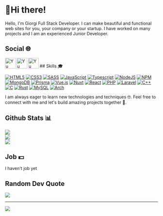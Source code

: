 # 👋Hi there!

Hello, I'm Giorgi Full Stack Developer. I can make beautiful and functional web sites for you, your company or your startup. I have worked on many projects and I am an experienced Junior Developer.

## Social 🌐

<a href="https://instagram.com/gorgozavri">
   <img align="left" src="https://raw.githubusercontent.com/yushi1007/yushi1007/main/images/instagram.svg" alt="Yu Shi | Instagram" width="35px"/>
</a>
<a href="https://www.linkedin.com/in/giorgi-milashvili-5233a1246/">
   <img align="left" src="https://raw.githubusercontent.com/yushi1007/yushi1007/main/images/linkedin.svg" alt="Yu Shi | LinkedIn" width="35px"/>
</a>
<a href="https://www.facebook.com/giorgi.milashvili.56">
   <img align="left" src="https://i.imgur.com/YbokdI0.png" alt="Yu Shi | Instagram" width="35px"/>
</a>
<br />
## Skills 🎓

[![HTML5](https://skillicons.dev/icons?i=html)](https://en.wikipedia.org/wiki/HTML)
[![CSS3](https://skillicons.dev/icons?i=css)](https://en.wikipedia.org/wiki/CSS)
[![SASS]()]()
[![JavaScript](https://skillicons.dev/icons?i=js)](https://en.wikipedia.org/wiki/JavaScript)
[![Typescript](https://skillicons.dev/icons?i=ts)](https://www.typescriptlang.org/)
[![NodeJS](https://skillicons.dev/icons?i=nodejs)](https://nodejs.org/en)
[![NPM](https://skillicons.dev/icons?i=npm)](https://www.npmjs.com/)
[![MongoDB](https://skillicons.dev/icons?i=mongodb)](https://www.mongodb.com/)
[![Prisma](https://skillicons.dev/icons?i=prisma)](https://www.prisma.io/)
[![Vue.js](https://skillicons.dev/icons?i=vue)](https://vuejs.org/)
[![Nuxt](https://skillicons.dev/icons?i=nuxtjs)](https://nuxt.com/)
[![React](https://skillicons.dev/icons?i=react)](https://react.dev/)
[![PHP](https://skillicons.dev/icons?i=php)](https://www.php.net/)
[![Laravel](https://skillicons.dev/icons?i=laravel)](https://laravel.com/)
[![C++](https://skillicons.dev/icons?i=cpp)](https://en.wikipedia.org/wiki/C%2B%2B)
[![C](https://skillicons.dev/icons?i=c)](https://en.wikipedia.org/wiki/C_(programming_language))
[![Rust](https://skillicons.dev/icons?i=rust)](https://www.rust-lang.org/)
[![MySQL](https://skillicons.dev/icons?i=mysql)](https://www.mysql.com/)
[![Arch](https://skillicons.dev/icons?i=arch)](https://archlinux.org/)

I am always eager to learn new technologies and techniques 🤓. Feel free to connect with me and let's build amazing projects together 🚀.

## Github Stats 📊

![](https://github-readme-stats.vercel.app/api?username=giorgi452&theme=dark&hide_border=false&include_all_commits=false&count_private=false)<br/>
![](https://github-readme-streak-stats.herokuapp.com/?user=giorgi452&theme=dark&hide_border=false)<br/>
![](https://github-readme-stats.vercel.app/api/top-langs/?username=giorgi452&theme=dark&hide_border=false&include_all_commits=false&count_private=false&layout=compact)

## Job 💵

I haven't job yet

## Random Dev Quote

![](https://quotes-github-readme.vercel.app/api?type=horizontal&theme=radical)

---

[![](https://visitcount.itsvg.in/api?id=giorgi452&label=Profile%20Views&icon=5&pretty=true)](https://visitcount.itsvg.in)

